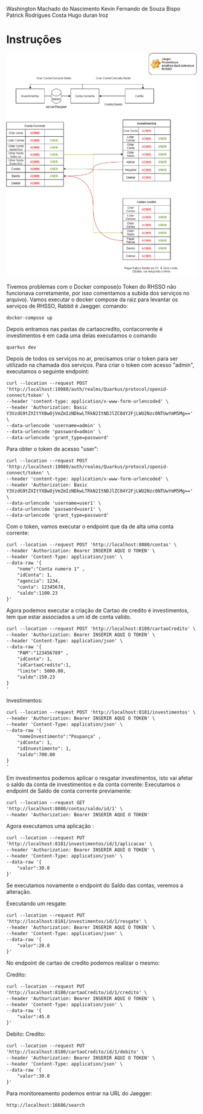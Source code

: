 <!-- ![Badge em Desenvolvimento](http://img.shields.io/static/v1?label=STATUS&message=EM%20DESENVOLVIMENTO&color=GREEN&style=for-the-badge) -->

Washington Machado do Nascimento
Kevin Fernando de Souza Bispo
Patrick Rodrigues Costa
Hugo duran Iroz

# Instruções

![](./Arquivos/projeto-1FASE.drawio.png)

Tivemos problemas com o Docker compose(o Token do RHSSO não funcionava corretamente, por isso comentamos a subida dos serviços no arquivo). 
Vamos executar o docker compose da raiz para levantar os serviços de RHSSO, Rabbit é Jaegger. 
comando: 
```
docker-compose up
```
Depois entramos nas pastas de cartaocredito, contacorrente é investimentos é em cada uma delas executamos o comando 
```
quarkus dev
```
Depois de todos os serviços no ar, precisamos criar o token para ser utilizado na chamada dos serviços.
Para criar o token com acesso "admin", executamos o seguinte endpoint:
```
curl --location --request POST 'http://localhost:10080/auth/realms/Quarkus/protocol/openid-connect/token' \
--header 'content-type: application/x-www-form-urlencoded' \
--header 'Authorization: Basic Y3VzdG9tZXItYXBwOjVmZmIzNDkwLTRkN2ItNDJlZC04Y2FjLWU2Nzc0NTUwYmM5Mg==' \
--data-urlencode 'username=admin' \
--data-urlencode 'password=admin' \
--data-urlencode 'grant_type=password'
```
Para obter o token de acesso "user":
```
curl --location --request POST 'http://localhost:10080/auth/realms/Quarkus/protocol/openid-connect/token' \
--header 'content-type: application/x-www-form-urlencoded' \
--header 'Authorization: Basic Y3VzdG9tZXItYXBwOjVmZmIzNDkwLTRkN2ItNDJlZC04Y2FjLWU2Nzc0NTUwYmM5Mg==' \
--data-urlencode 'username=user1' \
--data-urlencode 'password=user1' \
--data-urlencode 'grant_type=password'
```

Com o token, vamos executar o endpoint que da de alta uma conta corrente:
```
curl --location --request POST 'http://localhost:8080/contas' \
--header 'Authorization: Bearer INSERIR AQUI O TOKEN' \
--header 'Content-Type: application/json' \
--data-raw '{
    "nome":"Conta numero 1" ,
    "idConta": 1,
    "agencia": 1234,
    "conta": 12345678,
    "saldo":1100.23
}'
```
Agora podemos executar a criação de Cartao de credito é investimentos, tem que estar associados a um id de conta valido.
```
curl --location --request POST 'http://localhost:8180/cartaoCredito' \
--header 'Authorization: Bearer INSERIR AQUI O TOKEN' \
--header 'Content-Type: application/json' \
--data-raw '{
    "PAM":"123456789" ,
    "idConta": 1,
    "idCartaoCredito":1,
    "limite": 5000.00,
    "saldo":150.23
}
'
```
Investimentos:
```
curl --location --request POST 'http://localhost:8181/investimentos' \
--header 'Authorization: Bearer INSERIR AQUI O TOKEN' \
--header 'Content-Type: application/json' \
--data-raw '{
    "nomeInvestimento":"Poupança" ,
    "idConta": 1,
    "idInvestimento": 1,
    "saldo":700.00
}
'
```
Em investimentos podemos aplicar o resgatar investimentos, isto vai afetar o saldo da conta de investimentos e da conta corrente:
Executamos o endpoint de Saldo de conta corrente previamente:
```
curl --location --request GET 'http://localhost:8080/contas/saldo/id/1' \
--header 'Authorization: Bearer INSERIR AQUI O TOKEN'
```
Agora executamos uma aplicação :
```
curl --location --request PUT 'http://localhost:8181/investimentos/id/1/aplicacao' \
--header 'Authorization: Bearer INSERIR AQUI O TOKEN' \
--header 'Content-Type: application/json' \
--data-raw '{
    "valor":30.0
}'
```
Se executamos novamente o endpoint do Saldo das contas, veremos a alteração. 

Executando um resgate:

```
curl --location --request PUT 'http://localhost:8181/investimentos/id/1/resgate' \
--header 'Authorization: Bearer INSERIR AQUI O TOKEN' \
--header 'Content-Type: application/json' \
--data-raw '{
    "valor":20.0
}'
```
No endpoint de cartao de credito podemos realizar o mesmo:

Credito:
```
curl --location --request PUT 'http://localhost:8180/cartaoCredito/id/1/credito' \
--header 'Authorization: Bearer INSERIR AQUI O TOKEN' \
--header 'Content-Type: application/json' \
--data-raw '{
    "valor":45.0
}'
```
Debito:
Credito:
```
curl --location --request PUT 'http://localhost:8180/cartaoCredito/id/1/debito' \
--header 'Authorization: Bearer INSERIR AQUI O TOKEN' \
--header 'Content-Type: application/json' \
--data-raw '{
    "valor":30.0
}'
```

Para monitoreamento podemos entrar na URL do Jaegger:
```
http://localhost:16686/search
```